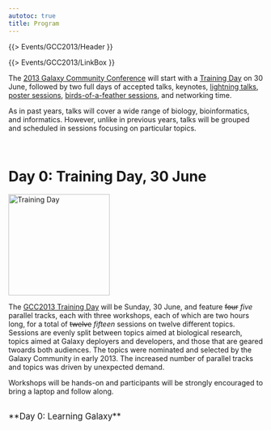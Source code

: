 ```yaml
---
autotoc: true
title: Program
---
```

{{> Events/GCC2013/Header }}



{{> Events/GCC2013/LinkBox }}

<div class='right'></div>

The [2013 Galaxy Community Conference](/src/events/GCC2013/Program//index.md) will start with a [Training Day](/src/events/GCC2013/Program/TrainingDay/index.md) on 30 June, followed by two full days of accepted talks, keynotes, [lightning talks](/src/events/GCC2013/Program/Lightning/index.md), [poster sessions](/src/events/GCC2013/Abstracts/index.md#poster-abstracts), [birds-of-a-feather sessions](/src/events/GCC2013/Program/BoF/index.md), and networking time.

As in past years, talks will cover a wide range of biology, bioinformatics, and informatics.  However, unlike in previous years, talks will be grouped and scheduled in sessions focusing on particular topics.

<br />

# Day 0: Training Day, 30 June

<div class='left'><a href='/src/events/GCC2013/TrainingDay/index.md'><img src="/src/images/Logos/GCC2013TrainingDayLogo300.png" alt="Training Day" width="200" /></a></div>

The [GCC2013 Training Day](/src/events/GCC2013/Program/TrainingDay/index.md) will be Sunday, 30 June, and feature ~~four~~ *five* parallel tracks, each with three workshops, each of which are two hours long, for a total of ~~twelve~~ *fifteen* sessions on twelve different topics.  Sessions are evenly split between topics aimed at biological research, topics aimed at Galaxy deployers and developers, and those that are geared twoards both audiences.  The topics were nominated and selected by the Galaxy Community in early 2013. The increased number of parallel tracks and topics was driven by unexpected demand.

Workshops will be hands-on and participants will be strongly encouraged to bring a laptop and follow along.

<div class='center'><br /><span style="font-size: larger;">**Day 0: Learning Galaxy**</span><br /></div>


